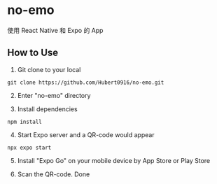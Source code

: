 # no-emo 

使用 React Native 和 Expo 的 App

## How to Use

1. Git clone to your local

```
git clone https://github.com/Hubert0916/no-emo.git
```

2. Enter "no-emo" directory


3. Install dependencies
```
npm install
```

4. Start Expo server and a QR-code would appear
```
npx expo start
```

5. Install "Expo Go" on your mobile device by App Store or Play Store

6. Scan the QR-code. Done
